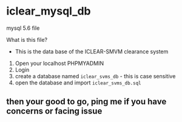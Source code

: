 # iclear_mysql_db
mysql 5.6 file

What is this file? 
* This is the data base of the ICLEAR-SMVM  clearance system

1. Open your localhost PHPMYADMIN
2. Login 
3. create a database named `iclear_svms_db` - this is case sensitive
4. open the database and import `iclear_svms_db.sql`

## then your good to go, ping me if you have concerns or facing issue
